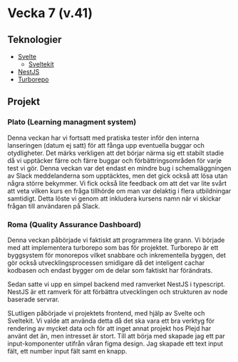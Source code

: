 # Vecka 7 (v.41)

## Teknologier
- [Svelte](https://svelte.dev/)
    - [Sveltekit](https://kit.svelte.dev/)
- [NestJS](https://nestjs.com/)
- [Turborepo](https://turborepo.org/)

## Projekt

### Plato (Learning managment system)

Denna veckan har vi fortsatt med pratiska tester inför den interna lanseringen (datum ej satt) för att fånga upp eventuella buggar och otydligheter. Det märks verkligen att
det börjar närma sig ett stabilt stadie då vi upptäcker färre och färre buggar och förbättringsområden för varje test vi gör. Denna veckan var det endast en mindre bug i
schemaläggningen av Slack meddelanderna som upptäcktes, men det gick också att lösa utan några större bekymmer. Vi fick också lite feedback om att det var lite svårt att veta
vilken kurs en fråga tillhörde om man var delaktig i flera utbildningar samtidigt. Detta löste vi genom att inkludera kursens namn när vi skickar frågan till användaren på
Slack.


### Roma (Quality Assurance Dashboard)

Denna veckan påbörjade vi faktiskt att programmera lite grann. Vi började med att implementera turborepo som bas för projektet. Turborepo är ett byggsystem för monorepos
vilket snabbare och inkrementella byggen, det gör också utvecklingsprocessen smidigare då det inteligent cachar kodbasen och endast bygger om de delar som faktiskt har
förändrats.

Sedan satte vi upp en simpel backend med ramverket NestJS i typescript. NestJS är ett ramverk för att förbättra utvecklingen och strukturen av node baserade servrar.

SLutligen påbörjade vi projektets frontend, med hjälp av Svelte och Sveltekit. Vi valde att använda detta då det ska vara ett bra verktyg för rendering av mycket data och för
att inget annat projekt hos Plejd har använt det än, men intresset är stort. Till att börja med skapade jag ett par input-komponenter utifrån våran figma design. Jag skapade
ett text input fält, ett number input fält samt en knapp.
